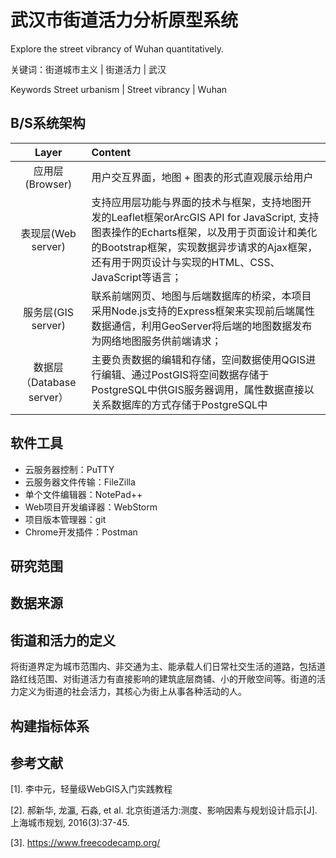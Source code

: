 # 武汉市街道活力分析原型系统

Explore the street vibrancy of Wuhan quantitatively.

关键词：街道城市主义 | 街道活力 | 武汉

Keywords Street urbanism | Street vibrancy | Wuhan

## B/S系统架构

| Layer | Content |
|:-------:|:------|
| 应用层(Browser) | 用户交互界面，地图 + 图表的形式直观展示给用户 |
| 表现层(Web server) | 支持应用层功能与界面的技术与框架，支持地图开发的Leaflet框架orArcGIS API for JavaScript, 支持图表操作的Echarts框架，以及用于页面设计和美化的Bootstrap框架，实现数据异步请求的Ajax框架，还有用于网页设计与实现的HTML、CSS、JavaScript等语言； |
| 服务层(GIS server) | 联系前端网页、地图与后端数据库的桥梁，本项目采用Node.js支持的Express框架来实现前后端属性数据通信，利用GeoServer将后端的地图数据发布为网络地图服务供前端请求； |
| 数据层（Database server） | 主要负责数据的编辑和存储，空间数据使用QGIS进行编辑、通过PostGIS将空间数据存储于PostgreSQL中供GIS服务器调用，属性数据直接以关系数据库的方式存储于PostgreSQL中 |

## 软件工具

* 云服务器控制：PuTTY
* 云服务器文件传输：FileZilla
* 单个文件编辑器：NotePad++
* Web项目开发编译器：WebStorm
* 项目版本管理器：git
* Chrome开发插件：Postman

## 研究范围

## 数据来源

## 街道和活力的定义
  将街道界定为城市范围内、非交通为主、能承载人们日常社交生活的道路，包括道路红线范围、对街道活力有直接影响的建筑底层商铺、小的开敞空间等。街道的活力定义为街道的社会活力，其核心为街上从事各种活动的人。

## 构建指标体系

## 参考文献
[1]. 李中元，轻量级WebGIS入门实践教程

[2]. 郝新华, 龙瀛, 石淼, et al. 北京街道活力:测度、影响因素与规划设计启示[J]. 上海城市规划, 2016(3):37-45.

[3]. https://www.freecodecamp.org/

